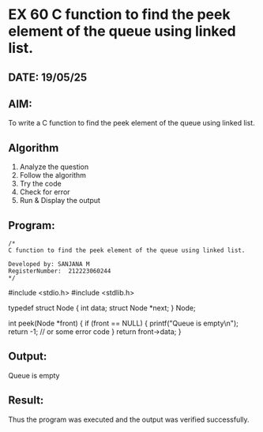 # EX 60 C function to find the peek element of the queue using linked list.
## DATE: 19/05/25
## AIM:
To write a C function to find the peek element of the queue using linked list.

## Algorithm
1. Analyze the question
2. Follow the algorithm
3. Try the code
4. Check for error
5. Run & Display the output

## Program:
```
/*
C function to find the peek element of the queue using linked list.

Developed by: SANJANA M
RegisterNumber:  212223060244
*/
```
#include <stdio.h>
#include <stdlib.h>

typedef struct Node {
    int data;
    struct Node *next;
} Node;

int peek(Node *front) {
    if (front == NULL) {
        printf("Queue is empty\n");
        return -1; // or some error code
    }
    return front->data;
}

## Output:

Queue is empty


## Result:
Thus the program was executed and the output was verified successfully.
